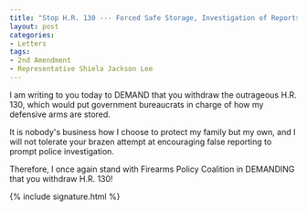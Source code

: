 ```yaml
---
title: "Stop H.R. 130 --- Forced Safe Storage, Investigation of Reports"
layout: post
categories:
- Letters
tags:
- 2nd Amendment
- Representative Shiela Jackson Lee
---
```


I am writing to you today to DEMAND that you withdraw the outrageous H.R. 130, which would put government bureaucrats in charge of how my defensive arms are stored.

It is nobody's business how I choose to protect my family but my own, and I will not tolerate your brazen attempt at encouraging false reporting to prompt police investigation.

Therefore, I once again stand with Firearms Policy Coalition in DEMANDING that you withdraw H.R. 130!

{% include signature.html %}
